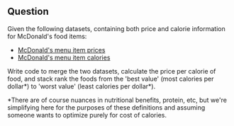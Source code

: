 ## Question
Given the following datasets, containing both price and calorie information for McDonald's food items:
* [McDonald's menu item prices](https://u4221007.ct.sendgrid.net/wf/click?upn=c6wysRx7DxHxCGh5eakHLx3MSbwZrt8DwLPWUgrfy-2FWYTmmmnVSeu5gKS69ghQpghilpIGfmsHCKyHuT6I8QlIrPzZIKhgjLpm7cmzI1vf0mLWGCYIs2-2BfuOHxZKwSc1U4QpO4sWsUyT8j5UOvI4dVfQPBxww-2BvCb1rAHltl2kc-3D_8c6kLYfeKFgEvI6pydPvKIky8fo6e6q8I8ARrSDNUWIoT8z8rN90QtY6AbniiHNtLiSquNLQg-2B-2BJZonpebuEK-2By8tuaHvcjF2El1euwvLhaKkBxyGOnd-2FL5W3GqMmXJuU5hZapuPXDl5CuB0duk5CYZjiCBbcNJSxpPDluc9-2BjLXyghUzhIY4kfWIHo-2BTTbz-2BEI2iXrWfi9N5vq-2BiRk-2FAW4kfSFAMKdULWieH-2FO6DuI-3D)
* [McDonald's menu item calories](https://u4221007.ct.sendgrid.net/wf/click?upn=c6wysRx7DxHxCGh5eakHLx3MSbwZrt8DwLPWUgrfy-2FWYTmmmnVSeu5gKS69ghQpghilpIGfmsHCKyHuT6I8QlIrPzZIKhgjLpm7cmzI1vf0mLWGCYIs2-2BfuOHxZKwSc18k4GKSng824i09r080325K2fARdP6wfgCCYNYrLLIng-3D_8c6kLYfeKFgEvI6pydPvKIky8fo6e6q8I8ARrSDNUWIoT8z8rN90QtY6AbniiHNtec06wbJc8Y8EKbMLzl0STHScrcVJRSayEgQraw0vjrz1jCMOcIH0WniPdUYIna-2FWmTtaRbwtZXdoVcX5VB6m77ys-2FUDr18zFZhyeKy3q3nLSHxEEfffcaIm8fvFBWW-2BortTiDa7gglMKaNWasZg5uYbLyaVKnOHbgESS37ON0hI-3D)

Write code to merge the two datasets, calculate the price per calorie of food, and stack rank the foods from the 'best value' (most calories per dollar*) to 'worst value' (least calories per dollar*).

*There are of course nuances in nutritional benefits, protein, etc, but we're simplifying here for the purposes of these definitions and assuming someone wants to optimize purely for cost of calories.
